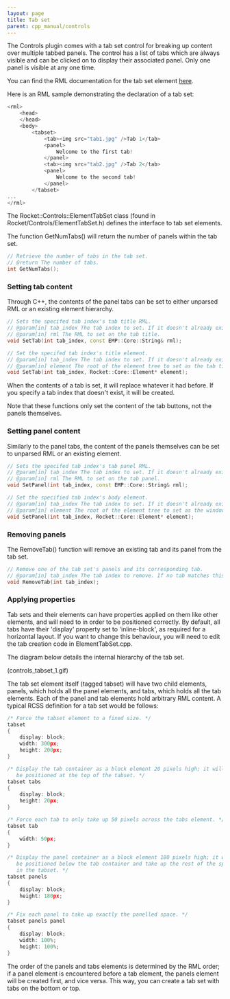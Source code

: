 ```yaml
---
layout: page
title: Tab set
parent: cpp_manual/controls
---
```


The Controls plugin comes with a tab set control for breaking up content over multiple tabbed panels. The control has a list of tabs which are always visible and can be clicked on to display their associated panel. Only one panel is visible at any one time.

You can find the RML documentation for the tab set element [here](../../rml/controls.html#tab-set-element).

Here is an RML sample demonstrating the declaration of a tab set:

```cpp
<rml>
	<head>
	</head>
	<body>
		<tabset>
			<tab><img src="tab1.jpg" />Tab 1</tab>
			<panel>
				Welcome to the first tab!
			</panel>
			<tab><img src="tab2.jpg" />Tab 2</tab>
			<panel>
				Welcome to the second tab!
			</panel>
		</tabset>
...
</rml>
```

The Rocket::Controls::ElementTabSet class (found in Rocket/Controls/ElementTabSet.h) defines the interface to tab set elements.

The function GetNumTabs() will return the number of panels within the tab set.

```cpp
// Retrieve the number of tabs in the tab set.
// @return The number of tabs.
int GetNumTabs();
```

### Setting tab content

Through C++, the contents of the panel tabs can be set to either unparsed RML or an existing element hierarchy.

```cpp
// Sets the specifed tab index's tab title RML.
// @param[in] tab_index The tab index to set. If it doesn't already exist, it will be created.
// @param[in] rml The RML to set on the tab title.
void SetTab(int tab_index, const EMP::Core::String& rml);

// Set the specifed tab index's title element.
// @param[in] tab_index The tab index to set. If it doesn't already exist, it will be created.
// @param[in] element The root of the element tree to set as the tab title.
void SetTab(int tab_index, Rocket::Core::Element* element);
```

When the contents of a tab is set, it will replace whatever it had before. If you specify a tab index that doesn't exist, it will be created.

Note that these functions only set the content of the tab buttons, not the panels themselves.

### Setting panel content

Similarly to the panel tabs, the content of the panels themselves can be set to unparsed RML or an existing element.

```cpp
// Sets the specifed tab index's tab panel RML.
// @param[in] tab_index The tab index to set. If it doesn't already exist, it will be created.
// @param[in] rml The RML to set on the tab panel.
void SetPanel(int tab_index, const EMP::Core::String& rml);

// Set the specified tab index's body element.
// @param[in] tab_index The tab index to set. If it doesn't already exist, it will be created.
// @param[in] element The root of the element tree to set as the window.
void SetPanel(int tab_index, Rocket::Core::Element* element);
```

### Removing panels

The RemoveTab() function will remove an existing tab and its panel from the tab set.

```cpp
// Remove one of the tab set's panels and its corresponding tab.
// @param[in] tab_index The tab index to remove. If no tab matches this index, nothing will be removed.
void RemoveTab(int tab_index);
```

### Applying properties

Tab sets and their elements can have properties applied on them like other elements, and will need to in order to be positioned correctly. By default, all tabs have their 'display' property set to 'inline-block', as required for a horizontal layout. If you want to change this behaviour, you will need to edit the tab creation code in ElementTabSet.cpp.

The diagram below details the internal hierarchy of the tab set.

(controls_tabset_1.gif)

The tab set element itself (tagged tabset) will have two child elements, panels, which holds all the panel elements, and tabs, which holds all the tab elements. Each of the panel and tab elements hold arbitrary RML content. A typical RCSS definition for a tab set would be follows:

```cpp
/* Force the tabset element to a fixed size. */
tabset
{
	display: block;
	width: 300px;
	height: 200px;
}

/* Display the tab container as a block element 20 pixels high; it will
   be positioned at the top of the tabset. */
tabset tabs
{
	display: block;
	height: 20px;
}

/* Force each tab to only take up 50 pixels across the tabs element. */
tabset tab
{
	width: 50px;
}

/* Display the panel container as a block element 180 pixels high; it will
   be positioned below the tab container and take up the rest of the space
   in the tabset. */
tabset panels
{
	display: block;
	height: 180px;
}

/* Fix each panel to take up exactly the panelled space. */
tabset panels panel
{
	display: block;
	width: 100%;
	height: 100%;
}
```

The order of the panels and tabs elements is determined by the RML order; if a panel element is encountered before a tab element, the panels element will be created first, and vice versa. This way, you can create a tab set with tabs on the bottom or top. 